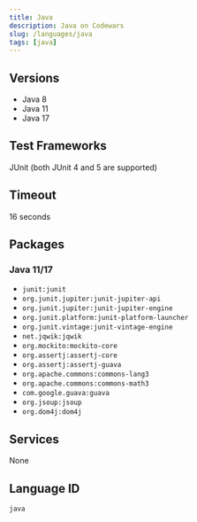 ```yaml
---
title: Java
description: Java on Codewars
slug: /languages/java
tags: [java]
---
```



## Versions

- Java 8
- Java 11
- Java 17

## Test Frameworks

JUnit (both JUnit 4 and 5 are supported)

## Timeout

16 seconds

## Packages

### Java 11/17

- `junit:junit`
- `org.junit.jupiter:junit-jupiter-api`
- `org.junit.jupiter:junit-jupiter-engine`
- `org.junit.platform:junit-platform-launcher`
- `org.junit.vintage:junit-vintage-engine`
- `net.jqwik:jqwik`
- `org.mockito:mockito-core`
- `org.assertj:assertj-core`
- `org.assertj:assertj-guava`
- `org.apache.commons:commons-lang3`
- `org.apache.commons:commons-math3`
- `com.google.guava:guava`
- `org.jsoup:jsoup`
- `org.dom4j:dom4j`

## Services

None

## Language ID

`java`
